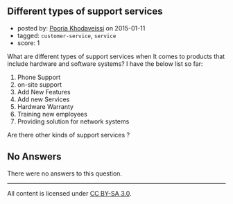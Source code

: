 ## Different types of support services

- posted by: [Pooria Khodaveissi](https://stackexchange.com/users/897763/pooria-khodaveissi) on 2015-01-11
- tagged: `customer-service`, `service`
- score: 1

What are different types of support services when It comes to products that include hardware and software systems? I have the below list so far: 

 1. Phone Support 
 2. on-site support 
 3. Add New Features
 4. Add new Services 
 5. Hardware Warranty 
 6. Training new employees
 7. Providing solution for network systems

Are there other kinds of support services ?

## No Answers

There were no answers to this question.


---

All content is licensed under [CC BY-SA 3.0](https://creativecommons.org/licenses/by-sa/3.0/).
